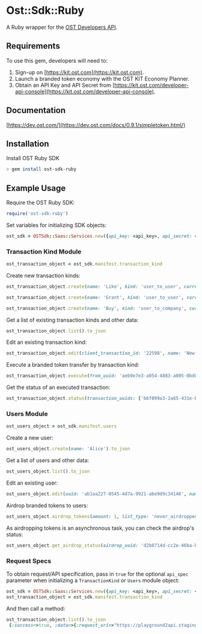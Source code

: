 # Ost::Sdk::Ruby

A Ruby wrapper for the [OST Developers API](https://dev.ost.com/).

## Requirements

To use this gem, developers will need to:
1. Sign-up on [https://kit.ost.com](https://kit.ost.com).
2. Launch a branded token economy with the OST KIT Economy Planner.
3. Obtain an API Key and API Secret from [https://kit.ost.com/developer-api-console](https://kit.ost.com/developer-api-console).

## Documentation

[https://dev.ost.com/](https://dev.ost.com/docs/0.9.1/simpletoken.html/)

## Installation

Install OST Ruby SDK

```bash
> gem install ost-sdk-ruby
```

## Example Usage

Require the OST Ruby SDK:

```ruby
require('ost-sdk-ruby')
```

Set variables for initializing SDK objects:

```ruby
ost_sdk = OSTSdk::Saas::Services.new({api_key: <api_key>, api_secret: <api_secret>, api_base_url: <api_base_url>})
```

### Transaction Kind Module 


```ruby
ost_transaction_object = ost_sdk.manifest.transaction_kind
```

Create new transaction kinds:

```ruby
ost_transaction_object.create(name: 'Like', kind: 'user_to_user', currency_type: 'usd', currency_value: '1.25', commission_percent: '12').to_json
```

```ruby
ost_transaction_object.create(name: 'Grant', kind: 'user_to_user', currency_type: 'bt', currency_value: '12', commission_percent: '0').to_json
```

```ruby
ost_transaction_object.create(name: 'Buy', kind: 'user_to_company', currency_type: 'bt', currency_value: '100').to_json
```

Get a list of existing transaction kinds and other data:

```ruby
ost_transaction_object.list().to_json
```

Edit an existing transaction kind:

```ruby
ost_transaction_object.edit(client_transaction_id: '22598', name: 'New Transaction Kind').to_json
```

Execute a branded token transfer by transaction kind:

```ruby
ost_transaction_object.execute(from_uuid: 'aeb9e7e3-a054-4883-a005-0bd8c4f0df7a', to_uuid: '53d906b3-ce0c-4798-8aa7-b1352daab757', transaction_kind: 'Upvote').to_json
```

Get the status of an executed transaction:
  
```ruby
ost_transaction_object.status(transaction_uuids: ['b6f099a3-2a65-431e-b3ec-54056d7d81eb']).to_json
```

### Users Module

```ruby
ost_users_object = ost_sdk.manifest.users
```

Create a new user:

```ruby
ost_users_object.create(name: 'Alice').to_json
```

Get a list of users and other data:

```ruby
ost_users_object.list().to_json
```

Edit an existing user:

```ruby
ost_users_object.edit(uuid: 'ab1aa227-0545-4d7a-9921-abe9d9c34146', name: 'BobTheBuilder').to_json
```

Airdrop branded tokens to users:

```ruby
ost_users_object.airdrop_tokens(amount: 1, list_type: 'never_airdropped').to_json
```

As airdropping tokens is an asynchronous task, you can check the airdrop's status:

```ruby
ost_users_object.get_airdrop_status(airdrop_uuid: 'd2b8714d-cc2e-46ba-beca-313de32d0280').to_json
```

### Request Specs

To obtain request/API specification, pass in `true` for the optional `api_spec` parameter when initializing a `TransactionKind` or `Users` module object:

```ruby
ost_sdk = OSTSdk::Saas::Services.new({api_key: <api_key>, api_secret: <api_secret>, api_base_url: <api_base_url>})
ost_transaction_object = ost_sdk.manifest.transaction_kind
```

And then call a method:

```ruby
ost_transaction_object.list().to_json
 {:success=>true, :data=>{:request_uri=>"https://playground2api.stagingost.com/transaction-types/list", :request_type=>"GET", :request_params=>"request_timestamp=1526540175&signature=6c2819714cd184fbb3ff5f495724bea3737679074055a5c90698d6a317515323&api_key=7cad25e082390a90114e"}} 
 ```